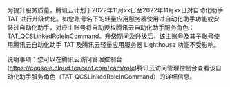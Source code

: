 为提升服务质量，腾讯云计划于2022年11月xx日至2022年11月xx日对自动化助手 TAT 进行升级优化。如您账号名下的轻量应用服务器使用过自动化助手功能或安装过自动化助手，对应主账号将自动授权腾讯云自动化助手服务角色：TAT_QCSLinkedRolelnCommand。升级期间及升级后，该主账号及其子账号使用腾讯云自动化助手 TAT 及腾讯云轻量应用服务器 Lighthouse 功能不受影响。

说明事项：您可以在腾讯云访问管理控制台(https://console.cloud.tencent.com/cam/role)腾讯云访问管理控制台查看该自动化助手服务角色（TAT_QCSLinkedRolelnCommand）的详细信息。
